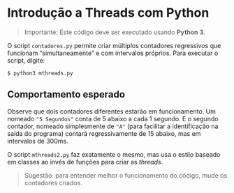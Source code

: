 # Introdução a Threads com Python

> Importante: Este código deve ser executado usando **Python 3**.

O script `contadores.py` permite criar múltiplos contadores
regressivos que funcionam “simultaneamente” e com intervalos
próprios. Para executar o script, digite:

```
$ python3 mthreads.py
```

## Comportamento esperado

Observe que dois contadores diferentes estarão em funcionamento.
Um nomeado `"5 Segundos"` conta de 5 abaixo a cada 1 segundo.  E
o segundo contador, nomeado simplesmente de `"A"` (para facilitar
a identificação na saída do programa) contará regressivamente de
15 abaixo, mas em intervalos de 300ms.

O script `mthreads2.py` faz exatamente o mesmo, mas usa o estilo
baseado em classes ao invés de funções para criar as _threads_.

> Sugestão: para entender melhor o funcionamento do código, mude
> os contadores criados.
